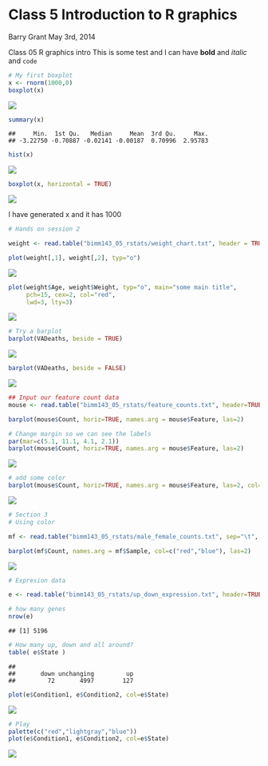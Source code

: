 Class 5 Introduction to R graphics
================
Barry Grant
May 3rd, 2014

Class 05 R graphics intro This is some test and I can have **bold** and *italic* and `code`

``` r
# My first boxplot
x <- rnorm(1000,0)
boxplot(x)
```

![](class05_files/figure-markdown_github/unnamed-chunk-1-1.png)

``` r
summary(x)
```

    ##     Min.  1st Qu.   Median     Mean  3rd Qu.     Max. 
    ## -3.22750 -0.70887 -0.02141 -0.00187  0.70996  2.95783

``` r
hist(x)
```

![](class05_files/figure-markdown_github/unnamed-chunk-1-2.png)

``` r
boxplot(x, horizontal = TRUE)
```

![](class05_files/figure-markdown_github/unnamed-chunk-1-3.png)

I have generated x and it has 1000

``` r
# Hands on session 2

weight <- read.table("bimm143_05_rstats/weight_chart.txt", header = TRUE)

plot(weight[,1], weight[,2], typ="o")
```

![](class05_files/figure-markdown_github/unnamed-chunk-2-1.png)

``` r
plot(weight$Age, weight$Weight, typ="o", main="some main title", 
     pch=15, cex=2, col="red",
     lwd=3, lty=3)
```

![](class05_files/figure-markdown_github/unnamed-chunk-2-2.png)

``` r
# Try a barplot
barplot(VADeaths, beside = TRUE)      
```

![](class05_files/figure-markdown_github/unnamed-chunk-2-3.png)

``` r
barplot(VADeaths, beside = FALSE)      
```

![](class05_files/figure-markdown_github/unnamed-chunk-2-4.png)

``` r
## Input our feature count data
mouse <- read.table("bimm143_05_rstats/feature_counts.txt", header=TRUE, sep="\t")

barplot(mouse$Count, horiz=TRUE, names.arg = mouse$Feature, las=2)

# Change margin so we can see the labels
par(mar=c(5.1, 11.1, 4.1, 2.1))
barplot(mouse$Count, horiz=TRUE, names.arg = mouse$Feature, las=2)
```

![](class05_files/figure-markdown_github/unnamed-chunk-2-5.png)

``` r
# add some color
barplot(mouse$Count, horiz=TRUE, names.arg = mouse$Feature, las=2, col=rainbow(11))
```

![](class05_files/figure-markdown_github/unnamed-chunk-2-6.png)

``` r
# Section 3
# Using color

mf <- read.table("bimm143_05_rstats/male_female_counts.txt", sep="\t", header=TRUE)

barplot(mf$Count, names.arg = mf$Sample, col=c("red","blue"), las=2)
```

![](class05_files/figure-markdown_github/unnamed-chunk-2-7.png)

``` r
# Expresion data

e <- read.table("bimm143_05_rstats/up_down_expression.txt", header=TRUE)

# how many genes
nrow(e)
```

    ## [1] 5196

``` r
# How many up, down and all around?
table( e$State )
```

    ## 
    ##       down unchanging         up 
    ##         72       4997        127

``` r
plot(e$Condition1, e$Condition2, col=e$State)
```

![](class05_files/figure-markdown_github/unnamed-chunk-2-8.png)

``` r
# Play
palette(c("red","lightgray","blue"))
plot(e$Condition1, e$Condition2, col=e$State)
```

![](class05_files/figure-markdown_github/unnamed-chunk-2-9.png)
